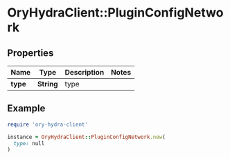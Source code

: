 # OryHydraClient::PluginConfigNetwork

## Properties

| Name | Type | Description | Notes |
| ---- | ---- | ----------- | ----- |
| **type** | **String** | type |  |

## Example

```ruby
require 'ory-hydra-client'

instance = OryHydraClient::PluginConfigNetwork.new(
  type: null
)
```

